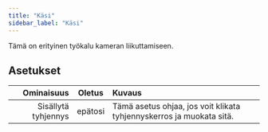 ```yaml
---
title: "Käsi"
sidebar_label: "Käsi"
---
```



Tämä on erityinen työkalu kameran liikuttamiseen.

## Asetukset

|          Ominaisuus | Oletus  | Kuvaus                                                               |
| -------------------:|:-------:|:-------------------------------------------------------------------- |
| Sisällytä tyhjennys | epätosi | Tämä asetus ohjaa, jos voit klikata tyhjennyskerros ja muokata sitä. |
